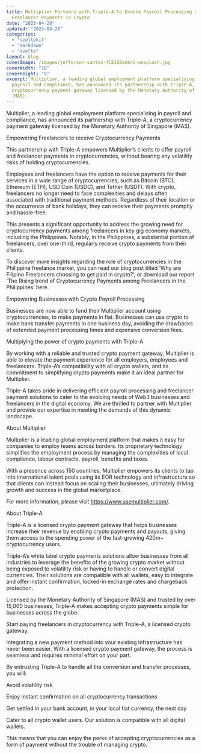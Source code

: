 ```yaml
---
title: Multiplier Partners with Triple-A to Enable Payroll Processing and
  Freelancer Payments in Crypto
date: "2023-04-28"
updated: "2023-04-28"
categories:
  - "sveltekit"
  - "markdown"
  - "svelte"
layout: blog
coverImage: /images/jefferson-santos-fCEJGBzAkrU-unsplash.jpg
coverWidth: "16"
coverHeight: "9"
excerpt: Multiplier, a leading global employment platform specialising in
  payroll and compliance, has announced its partnership with Triple-A, a
  cryptocurrency payment gateway licensed by the Monetary Authority of Singapore
  (MAS).
---
```

Multiplier, a leading global employment platform specialising in payroll and compliance, has announced its partnership with Triple-A, a cryptocurrency payment gateway licensed by the Monetary Authority of Singapore (MAS).



Empowering Freelancers to receive Cryptocurrency Payments



This partnership with Triple-A empowers Multiplier’s clients to offer payroll and freelancer payments in cryptocurrencies, without bearing any volatility risks of holding cryptocurrencies.



Employees and freelancers have the option to receive payments for their services in a wide range of cryptocurrencies, such as Bitcoin (BTC), Ethereum (ETH), USD Coin (USDC), and Tether (USDT). With crypto, freelancers no longer need to face complexities and delays often associated with traditional payment methods. Regardless of their location or the occurrence of bank holidays, they can receive their payments promptly and hassle-free.



This presents a significant opportunity to address the growing need for cryptocurrency payments among freelancers in key gig economy markets, including the Philippines. Notably, in the Philippines, a substantial portion of freelancers, over one-third, regularly receive crypto payments from their clients.



To discover more insights regarding the role of cryptocurrencies in the Philippine freelance market, you can read our blog post titled ‘Why are Filipino Freelancers choosing to get paid in crypto?’, or download our report ‘The Rising trend of Cryptocurrency Payments among Freelancers in the Philippines’ here.



Empowering Businesses with Crypto Payroll Processing



Businesses are now able to fund their Multiplier account using cryptocurrencies, to make payments in fiat. Businesses can use crypto to make bank transfer payments in one business day, avoiding the drawbacks of extended payment processing times and expensive conversion fees.



Multiplying the power of crypto payments with Triple-A

By working with a reliable and trusted crypto payment gateway, Multiplier is able to elevate the payment experience for all employers, employees and freelancers. Triple-A’s compatibility with all crypto wallets, and its commitment to simplifying crypto payments make it an ideal partner for Multiplier.



Triple-A takes pride in delivering efficient payroll processing and freelancer payment solutions to cater to the evolving needs of Web3 businesses and freelancers in the digital economy. We are thrilled to partner with Multiplier and provide our expertise in meeting the demands of this dynamic landscape.



About Multiplier

Multiplier is a leading global employment platform that makes it easy for companies to employ teams across borders. Its proprietary technology simplifies the employment process by managing the complexities of local compliance, labour contracts, payroll, benefits and taxes.



With a presence across 150 countries, Multiplier empowers its clients to tap into international talent pools using its EOR technology and infrastructure so that clients can instead focus on scaling their businesses, ultimately driving growth and success in the global marketplace.



For more information, please visit https://www.usemultiplier.com/.



About Triple-A

Triple-A is a licensed crypto payment gateway that helps businesses increase their revenue by enabling crypto payments and payouts, giving them access to the spending power of the fast-growing 420m+ cryptocurrency users.



Triple-A’s white label crypto payments solutions allow businesses from all industries to leverage the benefits of the growing crypto market without being exposed to volatility risk or having to handle or convert digital currencies. Their solutions are compatible with all wallets, easy to integrate and offer instant confirmation, locked-in exchange rates and chargeback protection.



Licensed by the Monetary Authority of Singapore (MAS) and trusted by over 15,000 businesses, Triple-A makes accepting crypto payments simple for businesses across the globe.



Start paying freelancers in cryptocurrency with Triple-A, a licensed crypto gateway.

Integrating a new payment method into your existing infrastructure has never been easier. With a licensed crypto payment gateway, the process is seamless and requires minimal effort on your part.



By entrusting Triple-A to handle all the conversion and transfer processes, you will:



Avoid volatility risk

Enjoy instant confirmation on all cryptocurrency transactions

Get settled in your bank account, in your local fiat currency, the next day

Cater to all crypto wallet users. Our solution is compatible with all digital wallets.

This means that you can enjoy the perks of accepting cryptocurrencies as a form of payment without the trouble of managing crypto.
